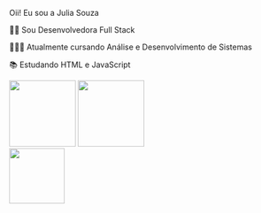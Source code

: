 Oii! Eu sou a Julia Souza

🐱‍👤 Sou Desenvolvedora Full Stack <div>

👩🏻‍🎓 Atualmente cursando Análise e Desenvolvimento de Sistemas

📚 Estudando HTML e JavaScript

 <div>

<img height="120em" src="https://github-readme-stats.vercel.app/api?username=jusouzadev&show_icons=true&theme=radical&include_all_commits=true&count_private=true"/>     

<img height = "120cm" src = "https://github-readme-stats.vercel.app/api/top-langs/?username=jusouzadev&layout=compact&langs_count=7&theme=radical" />
 </div>


<div align right>
<img src="https://user-images.githubusercontent.com/99221997/153080122-49c80c4d-b68f-489c-98d3-057ba22a5b63.png" width="100px" />
</div>
